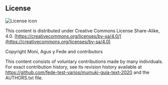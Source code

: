 ## License
![License icon](https://licensebuttons.net/l/by-sa/3.0/88x31.png)

This content is distributed under Creative Commons License Share-Alike, 4.0. [https://creativecommons.org/licenses/by-sa/4.0/](https://creativecommons.org/licenses/by-sa/4.0)

Copyright Moni, Agus y Fede and contributors

This content consists of voluntary contributions made by many
individuals. For exact contribution history, see its revision history
available at https://github.com/fede-test-varios/mumuki-guia-text-2020 and the AUTHORS.txt file.

